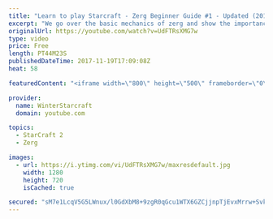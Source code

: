 ```yaml
---
title: "Learn to play Starcraft - Zerg Beginner Guide #1 - Updated (2017)"
excerpt: "We go over the basic mechanics of zerg and show the importance of understanding at least some of what your opponent is doing.  This guide is meant for players with an understanding of the objectives of starcraft but without any strong direction or gameplan, especially for each specific race! -- Watch"
originalUrl: https://youtube.com/watch?v=UdFTRsXMG7w
type: video
price: Free
length: PT44M23S
publishedDateTime: 2017-11-19T17:09:08Z
heat: 58

featuredContent: "<iframe width=\"800\" height=\"500\" frameborder=\"0\" src=\"https://www.youtube.com/embed/UdFTRsXMG7w\" allow=\"accelerometer; autoplay; encrypted-media; gyroscope; picture-in-picture\" allowfullscreen></iframe>"

provider:
  name: WinterStarcraft
  domain: youtube.com

topics:
  - StarCraft 2
  - Zerg

images:
  - url: https://i.ytimg.com/vi/UdFTRsXMG7w/maxresdefault.jpg
    width: 1280
    height: 720
    isCached: true

secured: "sM7e1LcqV5G5LWnux/l0GdXbM8+9zgR0qGcu1WTX6GZCjjnpTjEvxMrrw+SvkTQTiQbaGyofX1wy7Q/WbxVQCam5wvTxdM0VO1zCDXB2mT4fTf6g/LfjxsrZ10uhVCGwVRd4dlLjJHF8Dm+8k8uYS/32RGwhvxhx35BqI89vxdP2HYtslYy69A6FE667RMBoQMXUc1oTyAImOXVhFfnXN4QVOiAIZ3ZaUZ9obO9vtao1zASoJROJbtPM6iZ+U2xoxpS1Z3pBXcohh8B7eR29S9MAO54abTwq3SECtv6V5gXh8uPtT3MWmUTs93K895DL7pwniU6+klwWvxNMPQI7KYMQp6JEKIzTvB8HEvjg+p5hcqlz06xUfv8Dtcp1x/brzdIkR82omnQtaeMEC9p6Bm7cch+EcdVXFOcS45+oeaLUd2XbAoA+x29R9/E6tLgE;8+T/X0sncA+dSi0wiPXWpQ=="
---
```


